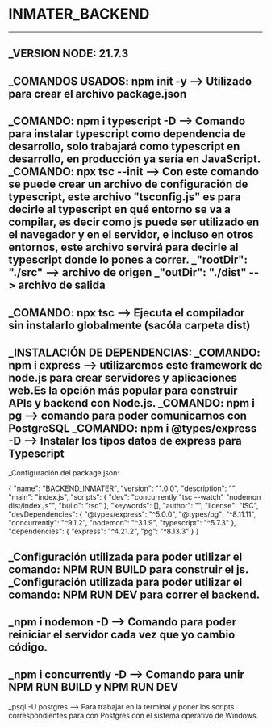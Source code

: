 # INMATER_BACKEND
-----------------------------------------------------------------------------------------------
_VERSION NODE: 21.7.3
-----------------------------------------------------------------------------------------------
_COMANDOS USADOS: npm init -y --> Utilizado para crear el archivo package.json
-----------------------------------------------------------------------------------------------
_COMANDO: npm i typescript -D --> Comando para instalar typescript como dependencia de desarrollo, solo trabajará como typescript en desarrollo, en producción ya sería en JavaScript.
_COMANDO: npx tsc --init --> Con este comando se puede crear un archivo de configuración de typescript, este archivo "tsconfig.js" es para decirle al typescript en qué entorno se va a compilar, es decir como js puede ser utilizado en el navegador y en el servidor, e incluso en otros entornos, este archivo servirá para decirle al typescript donde lo pones a correr.
_"rootDir": "./src" --> archivo de origen
_"outDir": "./dist" --> archivo de salida
-----------------------------------------------------------------------------------------------
_COMANDO: npx tsc --> Ejecuta el compilador sin instalarlo globalmente (sacóla carpeta dist)
-----------------------------------------------------------------------------------------------
_INSTALACIÓN DE DEPENDENCIAS:
_COMANDO: npm i express --> utilizaremos este framework de node.js para crear servidores y aplicaciones web.Es la opción más popular para construir APIs y backend con Node.js.
_COMANDO: npm i pg --> comando para poder comunicarnos con PostgreSQL
_COMANDO: npm i @types/express -D --> Instalar los tipos datos de express para Typescript
-----------------------------------------------------------------------------------------------
_Configuración del package.json:

{
  "name": "BACKEND_INMATER",
  "version": "1.0.0",
  "description": "",
  "main": "index.js",
  "scripts": {
    "dev": "concurrently \"tsc --watch\" \"nodemon dist/index.js\"",
    "build": "tsc"
  },
  "keywords": [],
  "author": "",
  "license": "ISC",
  "devDependencies": {
    "@types/express": "^5.0.0",
    "@types/pg": "^8.11.11",
    "concurrently": "^9.1.2",
    "nodemon": "^3.1.9",
    "typescript": "^5.7.3"
  },
  "dependencies": {
    "express": "^4.21.2",
    "pg": "^8.13.3"
  }
}

_Configuración utilizada para poder utilizar el comando: NPM RUN BUILD para construir el js.
_Configuración utilizada para poder utilizar el comando: NPM RUN DEV para correr el backend.
-----------------------------------------------------------------------------------------------
_npm i nodemon -D --> Comando para poder reiniciar el servidor cada vez que yo cambio código.
-----------------------------------------------------------------------------------------------
_npm i concurrently -D --> Comando para unir NPM RUN BUILD y NPM RUN DEV
-----------------------------------------------------------------------------------------------
_psql -U postgres --> Para trabajar en la terminal y poner los scripts correspondientes para con Postgres con el sistema operativo de Windows.